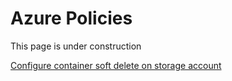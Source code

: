 # Azure Policies
This page is under construction


[Configure container soft delete on storage account](../Azure-Policy/Configure%20container%20soft%20delete%20on%20a%20storage%20account.pd.json)

